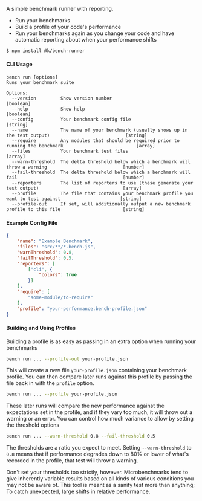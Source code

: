 
A simple benchmark runner with reporting.

- Run your benchmarks
- Build a profile of your code's performance
- Run your benchmarks again as you change your code and have automatic reporting about when your performance shifts

```bash
$ npm install @k/bench-runner
```

#### CLI Usage

```
bench run [options]
Runs your benchmark suite

Options:
  --version         Show version number                                                                        [boolean]
  --help            Show help                                                                                  [boolean]
  --config          Your benchmark config file                                                                  [string]
  --name            The name of your benchmark (usually shows up in the test output)                            [string]
  --require         Any modules that should be required prior to running the benchmark                           [array]
  --files           Your benchmark test files                                                                    [array]
  --warn-threshold  The delta threshold below which a benchmark will throw a warning                            [number]
  --fail-threshold  The delta threshold below which a benchmark will fail                                       [number]
  --reporters       The list of reporters to use (these generate your test output)                               [array]
  --profile         The file that contains your benchmark profile you want to test against                      [string]
  --profile-out     If set, will additionally output a new benchmark profile to this file                       [string]
  ```

#### Example Config File

```json
{
	"name": "Example Benchmark",
	"files": "src/**/*.bench.js",
	"warnThreshold": 0.8,
	"failThreshold": 0.5,
	"reporters": [
		["cli", {
			"colors": true
		}]
	],
	"require": [
		"some-module/to-require"
	],
	"profile": "your-performance.bench-profile.json"
}
```

#### Building and Using Profiles

Building a profile is as easy as passing in an extra option when running your benchmarks

```bash
bench run ... --profile-out your-profile.json
```

This will create a new file `your-profile.json` containing your benchmark profile. You can then compare later runs against this profile by passing the file back in with the `profile` option.

```bash
bench run ... --profile your-profile.json
```

These later runs will compare the new performance against the expectations set in the profile, and if they vary too much, it will throw out a warning or an error. You can control how much variance to allow by setting the threshold options

```bash
bench run ... --warn-threshold 0.8 --fail-threshold 0.5
```

The thresholds are a ratio you expect to meet. Setting `--warn-threshold` to `0.8` means that if performance degrades down to 80% or lower of what's recorded in the profile, that test will throw a warning.

Don't set your thresholds too strictly, however. Microbenchmarks tend to give inherently variable results based on all kinds of various conditions you may not be aware of. This tool is meant as a sanity test more than anything; To catch unexpected, large shifts in relative performance.
